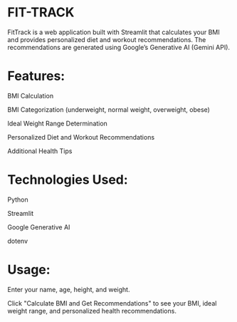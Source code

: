 # FIT-TRACK
FitTrack is a web application built with Streamlit that calculates your BMI and provides personalized diet and workout recommendations. The recommendations are generated using Google’s Generative AI (Gemini API).

# Features:
BMI Calculation

BMI Categorization (underweight, normal weight, overweight, obese)

Ideal Weight Range Determination

Personalized Diet and Workout Recommendations

Additional Health Tips

# Technologies Used:
Python

Streamlit

Google Generative AI

dotenv

# Usage:
Enter your name, age, height, and weight.

Click "Calculate BMI and Get Recommendations" to see your BMI, ideal weight range, and personalized health recommendations.
